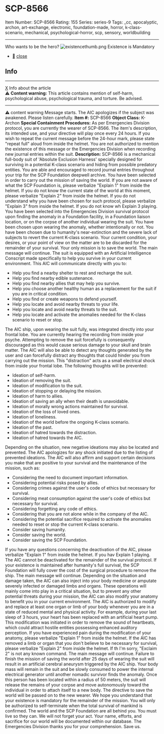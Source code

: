 # SCP-8566
Item Number: SCP-8566
Rating: 155
Series: series-9
Tags: _cc, apocalyptic, archon, art-exchange, electronic, foundation-made, horror, k-class-scenario, mechanical, psychological-horror, scp, sensory, worldbuilding

---

Who wants to be the hero?
![existencethumb.png](https://scp-wiki.wdfiles.com/local--files/scp-8566/existencethumb.png)
Existence is Mandatory
  * [](javascript:;)
[close](javascript:;)
## Info
* * *
[X](javascript:;)
Info about the article  
⚠️ **Content warning:** This article contains mention of self-harm, psychological abuse, psychological trauma, and torture. Be advised.
* * *

⚠️ content warning 
Message starts. The AIC apologizes if the subject was awakened. Please listen carefully.
**Item #:** SCP-8566
**Object Class:** K-Archon
**Special Containment Procedures:** As per Emergencies Division protocol, you are currently the wearer of SCP-8566. The item's description, its intended use, and your directive will play once every 24 hours. If you wish to repeat the current message before the 24-hour mark, please state "repeat full" aloud from inside the helmet. You are not authorized to mention the existence of this message or the Emergencies Division when recording new journal entries within the suit.
**Description:** SCP-8566 is a mechanical full-body suit of 'Absolute Exclusion Harness' specially designed for surviving in a potential K-class scenario and hiding from possible predatory entities. You are able and encouraged to record journal entries throughout your trip for the SCP Foundation deepwell archive. You have been selected in order to carry out the mission of saving the world.
If you are not aware of what the SCP Foundation is, please verbalize "Explain 1" from inside the helmet. If you do not know the current state of the world at this moment, please verbalize "Explain 2" from inside the helmet. If you do not understand why you have been chosen for such protocol, please verbalize "Explain 3" from inside the helmet. If you do not know wh
Explain 3 playing.
You have been selected into the Emergencies Division survival protocol upon finding the anomaly in a Foundation facility, in a Foundation liaison location, or on the corpse of another individual wearing the suit. You have been chosen upon wearing the anomaly, whether intentionally or not. You have been chosen due to humanity's near-extinction and the severe lack of subjects to revert the current K-class scenario.
Your current condition, your desires, or your point of view on the matter are to be discarded for the remainder of your survival. Your only mission is to save the world.
The main message will continue.
The suit is equipped with an Artificial Intelligence Conscript made specifically to help you survive in your current environment. This AIC will communicate directly with you to:
  * Help you find a nearby shelter to rest and recharge the suit.
  * Help you find nearby edible sustenance.
  * Help you find nearby allies that may help you survive.
  * Help you choose another healthy human as a replacement for the suit if you are in critical condition.
  * Help you find or create weapons to defend yourself.
  * Help you locate and avoid nearby threats to your life.
  * Help you locate and avoid nearby threats to the suit.
  * Help you locate and activate the anomalies needed for the K-class scenario to reset or stop.

The AIC ship, upon wearing the suit fully, was integrated directly into your frontal lobe. You are currently hearing the recording from inside your psyche. Attempting to remove the suit forcefully is consequently discouraged as this would cause serious damage to your skull and brain matter.
The AIC will also be able to detect any thoughts generated by the user and can forcefully distract any thoughts that could hinder you from carrying out the mission. This "distraction" acts as a small electrical shock from inside your frontal lobe. The following thoughts will be prevented:
  * Ideation of self-harm.
  * Ideation of removing the suit.
  * Ideation of modification to the suit.
  * Ideation of stopping or delaying the mission.
  * Ideation of harm to allies.
  * Ideation of saving an ally when their death is unavoidable.
  * Ideation of morally wrong actions maintained for survival.
  * Ideation of the loss of loved ones.
  * Ideation of loneliness.
  * Ideation of the world before the ongoing K-class scenario.
  * Ideation of the past.
  * Ideation of hatred towards the distraction.
  * Ideation of hatred towards the AIC.

Depending on the situation, new negative ideations may also be located and prevented. The AIC apologizes for any shock initiated due to the listing of prevented ideations.
The AIC will also affirm and support certain decisions you make that are positive to your survival and the maintenance of the mission, such as:
  * Considering the need to document important information.
  * Considering potential risks posed by allies.
  * Considering crimes against the user's code of ethics but necessary for survival.
  * Considering meat consumption against the user's code of ethics but necessary for survival.
  * Considering forgetting any code of ethics.
  * Considering that you are not alone while in the company of the AIC.
  * Considering the potential sacrifice required to activate the anomalies needed to reset or stop the current K-class scenario.
  * Consider saving humanity.
  * Consider saving the world.
  * Consider saving the SCP Foundation.

If you have any questions concerning the deactivation of the AIC, please verbalize "Explain 1" from inside the helmet. If you hav
Explain 1 playing.
The AIC cannot be deactivated for the remainder of the survival protocol. If your existence is maintained after humanity's full survival, the SCP Foundation will fully cover the cost of the surgical procedure to remove the ship.
The main message will continue.
Depending on the situation and damage taken, the AIC can also inject into your body medicine or amputate severely infected or damaged limbs and organs. These operations will mainly come into play in a critical situation, but to prevent any other potential threats during your mission, the AIC can also modify your anatomy to benefit you in your current environment.
The AIC is authorized to modify and replace at least one organ or limb of your body whenever you are in a state of reduced mental and physical activity. For example, during your last sleep of 3 hours, your heart has been replaced with an artificial heart pump. This modification was initiated in order to remove the sound of heartbeats, which could attract hostile entities possessing enhanced auditory perception.
If you have experienced pain during the modification of your anatomy, please verbalize "Explain 1" from inside the helmet. If the AIC has removed a limb or organ that you don't believe to be necessary for survival, please verbalize "Explain 2" from inside the helmet. If th
I'm sorry, "Exclaim 2" is not any known command.
The main message will continue.
Failure to finish the mission of saving the world after 25 days of wearing the suit will result in an artificial cerebral aneurysm triggered by the AIC ship. Your body mass will remain in the suit and be slowly consumed to power the internal electrical generator until another nomadic survivor finds the anomaly. Once this person has been located within a radius of 50 meters, the suit will release the remains of your corpse and move autonomously toward the individual in order to attach itself to a new body. The directive to save the world will be passed on to the new wearer.
We hope you understand that your existence is mandatory for the remainder of the mission. You will only be authorized to self-terminate when the total survival of mankind is confirmed. The world and the SCP Foundation are all behind you. You must live so they can.
We will not forget your act. Your name, efforts, and sacrifice for our world will be documented within our database.
The Emergencies Division thanks you for your comprehension. Save us.
  
  
  

  
  
  